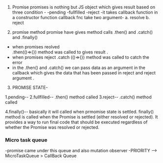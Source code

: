 1. Promise
 promises is nothing but JS object which gives result
 based on three condition -
-pending
-fullfilled
-reject
-it takes callback function in a constructor function
  callback fnc take two argument-
  a. resolve
  b. reject

2. promise method
promise have gives method calls .then() and .catch() and .finally()

- when promises reolved  
.then(()=>{}) method was
  called to gives result .
- when promises reject
.catch (()=>{}) method was
  called to catch the error
- in the .then() and .catch() we can pass data as an argument
in the callback which gives the data that has been passed in reject
  and reject argument .

3. PROMISE STATE-

1.pending--
2.fullfilled-- .then() method called
3.reject-- .catch() method called

4.finally()-- basically it will called when prmomise state is settled.
finally() method is called when the Promise is settled (either resolved or rejected).
It provides a way to run final code that should be executed regardless of whether the Promise was resolved or rejected.

### Micro task queue
-promise came under this queue and also
mutation observer
-PRIORITY --> MicroTaskQueue > CallBack Queue


